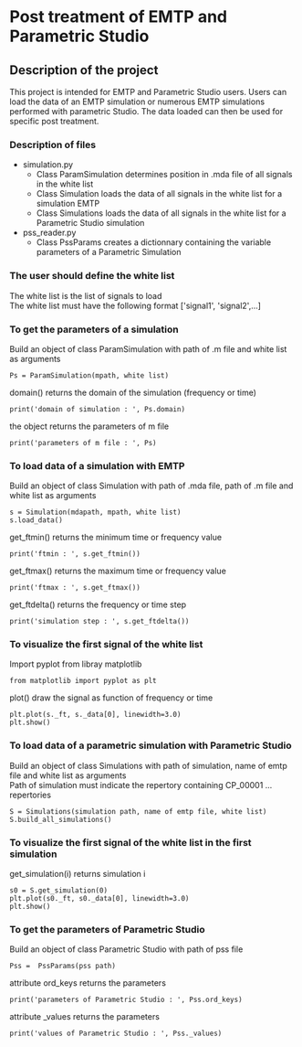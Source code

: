 # Post treatment of EMTP and Parametric Studio

## Description of the project
This project is intended for EMTP and Parametric Studio users. 
Users can load the data of an EMTP simulation or numerous EMTP simulations performed with parametric Studio.
The data loaded can then be used for specific post treatment. 

### Description of files
* simulation.py   
	* Class ParamSimulation determines position in .mda file of all signals in the white list
	* Class Simulation loads the data of all signals in the white list for a simulation EMTP
	* Class Simulations loads the data of all signals in the white list for a Parametric Studio simulation  
* pss\_reader.py  
	* Class PssParams creates a dictionnary containing the variable parameters of a Parametric Simulation

### The user should define the white list
The white list is the list of signals to load  
The white list must have the following format ['signal1', 'signal2',...] 

### To get the parameters of a simulation
Build an object of class ParamSimulation with path of .m file and white list as arguments
```
Ps = ParamSimulation(mpath, white list)
```
domain() returns the domain of the simulation (frequency or time)
```
print('domain of simulation : ', Ps.domain)
```
the object returns the parameters of m file
```
print('parameters of m file : ', Ps)
``` 

### To load data of a simulation with EMTP
Build an object of class Simulation with path of .mda file, path of .m file and white list as arguments
```
s = Simulation(mdapath, mpath, white list)  
s.load_data()
```
get\_ftmin() returns the minimum time or frequency value
```
print('ftmin : ', s.get_ftmin())
```
get\_ftmax() returns the maximum time or frequency value
```
print('ftmax : ', s.get_ftmax())
```
get\_ftdelta() returns the frequency or time step
```
print('simulation step : ', s.get_ftdelta())
```

### To visualize the first signal of the white list
Import pyplot from libray matplotlib 
```
from matplotlib import pyplot as plt
```
plot() draw the signal as function of frequency or time
```
plt.plot(s._ft, s._data[0], linewidth=3.0)  
plt.show()
```

### To load data of a parametric simulation with Parametric Studio
Build an object of class Simulations with path of simulation, name of emtp file and white list as arguments  
Path of simulation must indicate the repertory containing CP\_00001 ... repertories
```
S = Simulations(simulation path, name of emtp file, white list)  
S.build_all_simulations()
```

### To visualize the first signal of the white list in the first simulation
get\_simulation(i) returns simulation i 
```
s0 = S.get_simulation(0)  
plt.plot(s0._ft, s0._data[0], linewidth=3.0)  
plt.show()
```

### To get the parameters of Parametric Studio 
Build an object of class Parametric Studio with path of pss file
```
Pss =  PssParams(pss path)
```
attribute ord\_keys returns the parameters 
```
print('parameters of Parametric Studio : ', Pss.ord_keys)
```
attribute \_values returns the parameters 
```
print('values of Parametric Studio : ', Pss._values)
```
